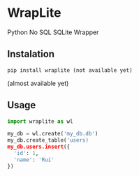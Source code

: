 # WrapLite
Python No SQL SQLite Wrapper

## Instalation

```
pip install wraplite (not available yet)
```
(almost available yet)

## Usage

```python
import wraplite as wl

my_db = wl.create('my_db.db')
my_db.create_table('users)
my_db.users.insert({
  'id': 1,
  'name': 'Rui'
})
```
